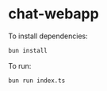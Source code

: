 # chat-webapp

To install dependencies:

```bash
bun install
```

To run:

```bash
bun run index.ts
```


